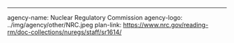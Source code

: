 ---
agency-name: Nuclear Regulatory Commission
agency-logo: ../img/agency/other/NRC.jpeg
plan-link: https://www.nrc.gov/reading-rm/doc-collections/nuregs/staff/sr1614/
